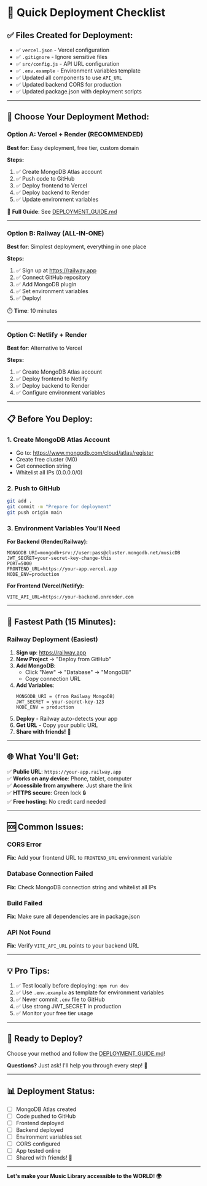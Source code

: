 # 🚀 Quick Deployment Checklist

## ✅ Files Created for Deployment:

- ✅ `vercel.json` - Vercel configuration
- ✅ `.gitignore` - Ignore sensitive files
- ✅ `src/config.js` - API URL configuration
- ✅ `.env.example` - Environment variables template
- ✅ Updated all components to use `API_URL`
- ✅ Updated backend CORS for production
- ✅ Updated package.json with deployment scripts

---

## 🎯 **Choose Your Deployment Method:**

### **Option A: Vercel + Render (RECOMMENDED)**

**Best for**: Easy deployment, free tier, custom domain

**Steps:**
1. ✅ Create MongoDB Atlas account
2. ✅ Push code to GitHub
3. ✅ Deploy frontend to Vercel
4. ✅ Deploy backend to Render
5. ✅ Update environment variables

📖 **Full Guide**: See [DEPLOYMENT_GUIDE.md](./DEPLOYMENT_GUIDE.md)

---

### **Option B: Railway (ALL-IN-ONE)**

**Best for**: Simplest deployment, everything in one place

**Steps:**
1. ✅ Sign up at https://railway.app
2. ✅ Connect GitHub repository
3. ✅ Add MongoDB plugin
4. ✅ Set environment variables
5. ✅ Deploy!

⏱️ **Time**: 10 minutes

---

### **Option C: Netlify + Render**

**Best for**: Alternative to Vercel

**Steps:**
1. ✅ Create MongoDB Atlas account
2. ✅ Deploy frontend to Netlify
3. ✅ Deploy backend to Render
4. ✅ Configure environment variables

---

## 📋 **Before You Deploy:**

### 1. **Create MongoDB Atlas Account**
- Go to: https://www.mongodb.com/cloud/atlas/register
- Create free cluster (M0)
- Get connection string
- Whitelist all IPs (0.0.0.0/0)

### 2. **Push to GitHub**
```bash
git add .
git commit -m "Prepare for deployment"
git push origin main
```

### 3. **Environment Variables You'll Need**

**For Backend (Render/Railway):**
```
MONGODB_URI=mongodb+srv://user:pass@cluster.mongodb.net/musicDB
JWT_SECRET=your-secret-key-change-this
PORT=5000
FRONTEND_URL=https://your-app.vercel.app
NODE_ENV=production
```

**For Frontend (Vercel/Netlify):**
```
VITE_API_URL=https://your-backend.onrender.com
```

---

## 🎯 **Fastest Path (15 Minutes):**

### **Railway Deployment (Easiest)**

1. **Sign up**: https://railway.app
2. **New Project** → "Deploy from GitHub"
3. **Add MongoDB**:
   - Click "New" → "Database" → "MongoDB"
   - Copy connection URL
4. **Add Variables**:
   ```
   MONGODB_URI = (from Railway MongoDB)
   JWT_SECRET = your-secret-key-123
   NODE_ENV = production
   ```
5. **Deploy** - Railway auto-detects your app
6. **Get URL** - Copy your public URL
7. **Share with friends!** 🎉

---

## 🌐 **What You'll Get:**

✅ **Public URL**: `https://your-app.railway.app`  
✅ **Works on any device**: Phone, tablet, computer  
✅ **Accessible from anywhere**: Just share the link  
✅ **HTTPS secure**: Green lock 🔒  
✅ **Free hosting**: No credit card needed  

---

## 🆘 **Common Issues:**

### CORS Error
**Fix**: Add your frontend URL to `FRONTEND_URL` environment variable

### Database Connection Failed
**Fix**: Check MongoDB connection string and whitelist all IPs

### Build Failed
**Fix**: Make sure all dependencies are in package.json

### API Not Found
**Fix**: Verify `VITE_API_URL` points to your backend URL

---

## 💡 **Pro Tips:**

1. ✅ Test locally before deploying: `npm run dev`
2. ✅ Use `.env.example` as template for environment variables
3. ✅ Never commit `.env` file to GitHub
4. ✅ Use strong JWT_SECRET in production
5. ✅ Monitor your free tier usage

---

## 🎉 **Ready to Deploy?**

Choose your method and follow the [DEPLOYMENT_GUIDE.md](./DEPLOYMENT_GUIDE.md)!

**Questions?** Just ask! I'll help you through every step! 🚀

---

## 📊 **Deployment Status:**

- [ ] MongoDB Atlas created
- [ ] Code pushed to GitHub
- [ ] Frontend deployed
- [ ] Backend deployed
- [ ] Environment variables set
- [ ] CORS configured
- [ ] App tested online
- [ ] Shared with friends! 🎉

---

**Let's make your Music Library accessible to the WORLD! 🌍**
